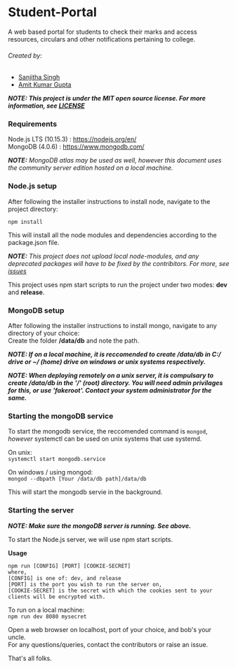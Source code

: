 # Student-Portal
 A web based portal for students to check their marks and access resources, circulars and other notifications pertaining to college.  
 
 ###### Created by:  
 * [Sanjitha Singh](https://github.com/SanjithaSingh)
 * [Amit Kumar Gupta](https://github.com/Amit-Kumar-G/)
 
 ***NOTE: This project is under the MIT open source license. For more information, see [LICENSE](./LICENSE)***
 
 ### Requirements
 Node.js LTS (10.15.3) : https://nodejs.org/en/  
 MongoDB (4.0.6) : https://www.mongodb.com/   
   
 ***NOTE:** MongoDB atlas may be used as well, however this document uses the community server edition hosted on a local machine.*     
   
 ### Node.js setup  
 After following the installer instructions to install node, navigate to the project directory:  
   
 `npm install`  
   
 This will install all the node modules and dependencies according to the package.json file.  
   
 ***NOTE:** This project does not upload local node-modules, and any deprecated packages will have to be fixed by the contribitors. For more, see [issues](https://github.com/Amit-Kumar-G/Student-Portal/issues)*
   
This project uses npm start scripts to run the project under two modes: **dev** and **release**.  

### MongoDB setup  
 After following the installer instructions to install mongo, navigate to any directory of your choice:  
   Create the folder **/data/db** and note the path.  
     
 ***NOTE: If on a local machine, it is reccomended to create /data/db in C:/ drive or ~/ (home) drive on windows or unix systems respectively.***    
   
  ***NOTE: When deploying remotely on a unix server, it is compulsary to create /data/db in the '/' (root) directory. You will need admin privilages for this, or use 'fakeroot'. Contact your system administrator for the same.***  
    

### Starting the mongoDB service  
To start the mongodb service, the reccomended command is `mongod`, _however_ systemctl can be used on unix systems that use systemd.  
  
On unix:  
`systemctl start mongodb.service`  
  
On windows / using mongod:  
`mongod --dbpath [Your /data/db path]/data/db`  
  
This will start the mongodb servie in the background.
  
### Starting the server  

***NOTE: Make sure the mongoDB server is running. See above.***  
  
To start the Node.js server, we will use npm start scripts.  
  
**Usage**  
  
`npm run [CONFIG] [PORT] [COOKIE-SECRET]`  
`where,`    
`[CONFIG] is one of: dev, and release`  
`[PORT] is the port you wish to run the server on,`    
`[COOKIE-SECRET] is the secret with which the cookies sent to your clients will be encrypted with.`  
  
    
To run on a local machine:  
  `npm run dev 8080 mysecret`  
    
Open a web browser on localhost, port of your choice, and bob's your uncle.  
For any questions/queries, contact the contributors or raise an issue.  

That's all folks.
